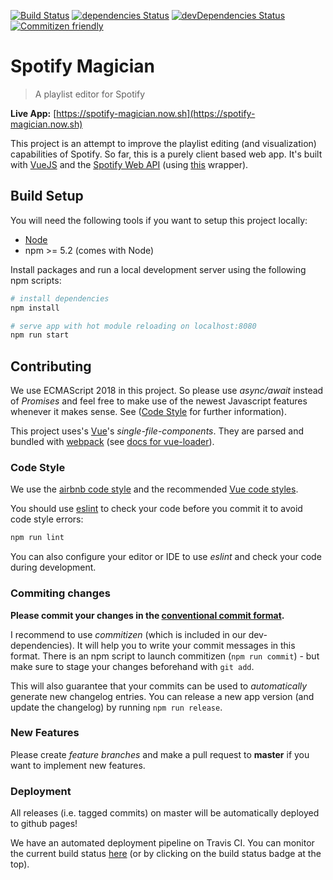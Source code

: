 [![Build Status](https://travis-ci.org/EricLambrecht/spotify-magician.svg?branch=master)](https://travis-ci.org/EricLambrecht/spotify-magician)
[![dependencies Status](https://david-dm.org/ericlambrecht/spotify-magician/status.svg)](https://david-dm.org/ericlambrecht/spotify-magician)
[![devDependencies Status](https://david-dm.org/ericlambrecht/spotify-magician/dev-status.svg)](https://david-dm.org/ericlambrecht/spotify-magician?type=dev)
[![Commitizen friendly](https://img.shields.io/badge/commitizen-friendly-brightgreen.svg)](http://commitizen.github.io/cz-cli/)

# Spotify Magician

> A playlist editor for Spotify

**Live App:**
[https://spotify-magician.now.sh](https://spotify-magician.now.sh)

This project is an attempt to improve the playlist editing (and visualization)
capabilities of Spotify. So far, this is a purely client based web app. It's built
with [VueJS](https://vuejs.org/) and the
[Spotify Web API](https://developer.spotify.com/documentation/web-api/) (using
[this](https://github.com/JMPerez/spotify-web-api-js) wrapper).

## Build Setup

You will need the following tools if you want to setup this project locally:

- [Node](https://nodejs.org/en/download/)
- npm >= 5.2 (comes with Node)

Install packages and run a local development server using the following npm scripts:

```bash
# install dependencies
npm install

# serve app with hot module reloading on localhost:8080
npm run start
```

## Contributing

We use ECMAScript 2018 in this project. So please use _async/await_ instead of _Promises_ and
feel free to make use of the newest Javascript features whenever it makes sense. See
([Code Style](#code-style) for further information).

This project uses's [Vue](https://vuejs.org/)'s _single-file-components_.
They are parsed and bundled with [webpack](https://webpack.js.org)
(see [docs for vue-loader](http://vuejs.github.io/vue-loader)).

### Code Style

We use the [airbnb code style](https://github.com/airbnb/javascript) and the
recommended [Vue code styles](https://github.com/vuejs/eslint-plugin-vue).

You should use [eslint](https://eslint.org/) to check your code before you commit it to avoid code style errors:

```bash
npm run lint
```

You can also configure your editor or IDE to use _eslint_ and check your code during development.

### Commiting changes

**Please commit your changes in the [conventional commit format](https://conventionalcommits.org/).**

I recommend to use _commitizen_ (which is included in our dev-dependencies). It will help you to write
your commit messages in this format. There is an npm script to launch commitizen (`npm run commit`) - but
make sure to stage your changes beforehand with `git add`.

This will also guarantee that your commits can be used to _automatically_ generate new changelog entries.
You can release a new app version (and update the changelog) by running `npm run release`.

### New Features

Please create _feature branches_ and make a pull request to **master** if you want to implement new features.

### Deployment

All releases (i.e. tagged commits) on master will be automatically deployed to github pages!

We have an automated deployment pipeline on Travis CI. You can monitor the current build status
[here](https://travis-ci.org/EricLambrecht/better-spotify-playlists) (or by clicking on the build status badge at the top).

